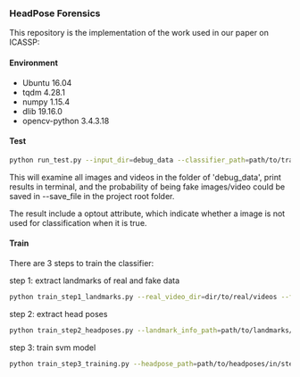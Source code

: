### HeadPose Forensics

This repository is the implementation of the work used in our paper on ICASSP: 

[Exposing Deep Fakes Using Inconsistent Head Poses]: https://arxiv.org/abs/1811.00661



#### Environment

- Ubuntu 16.04
- tqdm 4.28.1
- numpy 1.15.4
- dlib 19.16.0
- opencv-python 3.4.3.18

#### Test

```bash
python run_test.py --input_dir=debug_data --classifier_path=path/to/trained/model --save_file=path/to/output/results
```

This will examine all images and videos in the folder of 'debug_data', print results in terminal, and the probability of being fake images/video could be saved in --save_file in the project root folder. 

The result include a optout attribute, which indicate whether a image is not used for classification when it is true.

#### Train

There are 3 steps to train the classifier:

step 1: extract landmarks of real and fake data

```bash
python train_step1_landmarks.py --real_video_dir=dir/to/real/videos --fake_video_dir=dir/to/fake/videos --output_landmark_path=path/to/save/landmarks
```

step 2: extract head poses

```bash
python train_step2_headposes.py --landmark_info_path=path/to/landmarks/in/step1 --headpose_save_path=path/to/save/headpose/data
```

step 3: train svm model

```bash
python train_step3_training.py --headpose_path=path/to/headposes/in/step2 --model_save_path=path/to/save/trained/model
```

